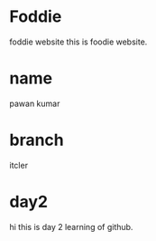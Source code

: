 # Foddie
foddie website
this is foodie website.

# name
pawan kumar

# branch
itcler 

# day2
hi this is day 2 learning of github.